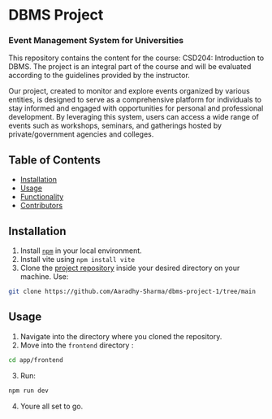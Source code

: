 # DBMS Project
### Event Management System for Universities
This repository contains the content for the course: CSD204: Introduction to DBMS. The project is an integral part of the course and will be evaluated according to the guidelines provided by the instructor.

Our project, created to monitor and explore events organized by various entities, is designed to serve as a comprehensive platform for individuals to stay informed and engaged with opportunities for personal and professional development. By leveraging this system, users can access a wide range of events such as workshops, seminars, and gatherings hosted by private/government agencies and colleges.

## Table of Contents
- [Installation](#installation)
- [Usage](#usage)
- [Functionality](#functionality)
- [Contributors](#contributors)

## Installation

1. Install [`npm`]((https://docs.npmjs.com/downloading-and-installing-node-js-and-npm)) in your local environment.    
2. Install vite using ```npm install vite```
3. Clone the [project repository](https://github.com/Aaradhy-Sharma/dbms-project-1/tree/main) inside your desired directory on your machine. Use:

```bash
git clone https://github.com/Aaradhy-Sharma/dbms-project-1/tree/main
```

## Usage

1. Navigate into the directory where you cloned the repository.
2. Move into the `frontend` directory :
```bash
cd app/frontend
```
3. Run:
```bash
npm run dev
```
4. Youre all set to go.

